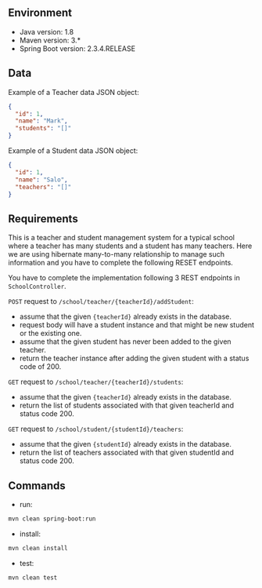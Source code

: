 ## Environment

- Java version: 1.8
- Maven version: 3.*
- Spring Boot version: 2.3.4.RELEASE

## Data

Example of a Teacher data JSON object:

```json
{
  "id": 1,
  "name": "Mark",
  "students": "[]"
}
```

Example of a Student data JSON object:

```json
{
  "id": 1,
  "name": "Salo",
  "teachers": "[]"
}
```

## Requirements

This is a teacher and student management system for a typical school where a teacher has many students and a student has
many teachers.
Here we are using hibernate many-to-many relationship to manage such information and you have to complete the following
RESET endpoints.

You have to complete the implementation following 3 REST endpoints in `SchoolController`.

`POST` request to `/school/teacher/{teacherId}/addStudent`:

* assume that the given `{teacherId}` already exists in the database.
* request body will have a student instance and that might be new student or the existing one.
* assume that the given student has never been added to the given teacher.
* return the teacher instance after adding the given student with a status code of 200.

`GET` request to `/school/teacher/{teacherId}/students`:

* assume that the given `{teacherId}` already exists in the database.
* return the list of students associated with that given teacherId and status code 200.

`GET` request to `/school/student/{studentId}/teachers`:

* assume that the given `{studentId}` already exists in the database.
* return the list of teachers associated with that given studentId and status code 200.

## Commands

- run:

```bash
mvn clean spring-boot:run
```

- install:

```bash
mvn clean install
```

- test:

```bash
mvn clean test
```